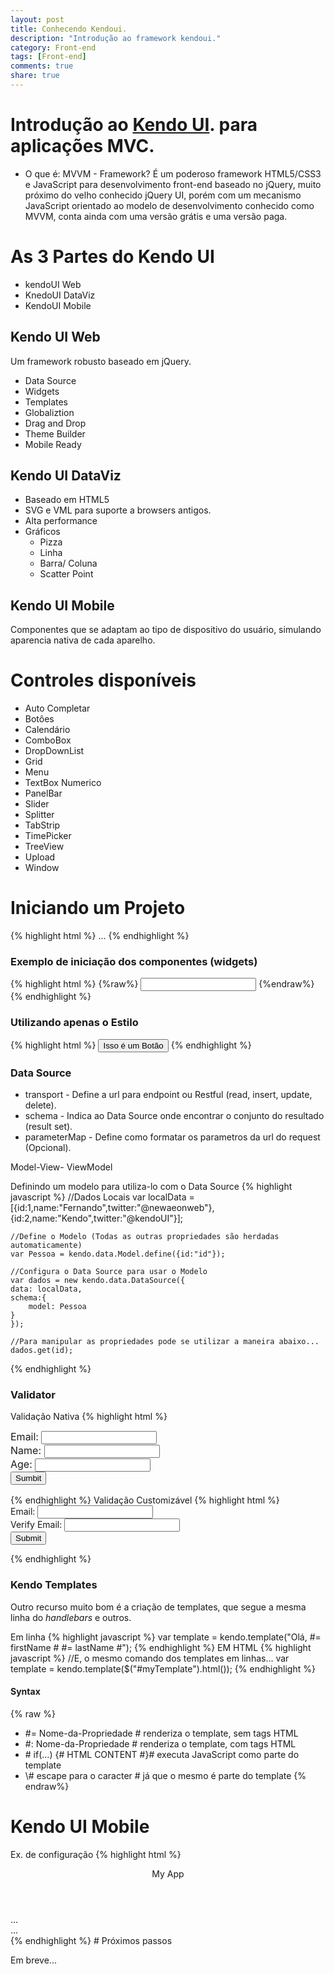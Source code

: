 ```yaml
---
layout: post
title: Conhecendo Kendoui.
description: "Introdução ao framework kendoui."
category: Front-end
tags: [Front-end]
comments: true
share: true
---
```


# Introdução ao [Kendo UI](http://www.kendoui.com). para aplicações MVC.
* O que é: MVVM - Framework?
É um poderoso framework HTML5/CSS3 e JavaScript para desenvolvimento front-end baseado no jQuery, muito próximo do velho conhecido jQuery UI, porém com um mecanismo JavaScript orientado ao modelo de desenvolvimento conhecido como MVVM, conta ainda com uma versão grátis e uma versão paga.

# As 3 Partes do Kendo UI

* kendoUI Web
* KnedoUI DataViz
* KendoUI Mobile

## Kendo UI Web

Um framework robusto baseado em jQuery.

* Data Source
* Widgets
* Templates
* Globaliztion
* Drag and Drop
* Theme Builder
* Mobile Ready

## Kendo UI DataViz

* Baseado em HTML5
* SVG e VML para suporte a browsers antigos.
* Alta performance
* Gráficos
	* Pizza
	* Linha
	* Barra/ Coluna
	* Scatter Point

## Kendo UI Mobile

Componentes que se adaptam ao tipo de dispositivo do usuário, simulando aparencia nativa de cada aparelho.

# Controles disponíveis

* Auto Completar
* Botôes
* Calendário
* ComboBox
* DropDownList
* Grid
* Menu
* TextBox Numerico
* PanelBar
* Slider
* Splitter
* TabStrip
* TimePicker
* TreeView
* Upload
* Window

# Iniciando um Projeto
{% highlight html %}
	<!DOCTYPE html>
	<html lang="en">
		<head>
			<meta charset="utf-8" />
			<title>Kendo UI Web</title>
			<!--Estilo Base-->
			<link href="styles/kendo.common.css" rel="stylesheet"/>
			<!--Tema em Uso-->
			<link href="styles/kendo.silver.css" rel="stylesheet"/>
		</head>
		<body>
			...
			<script src="//ajax.googleapis.com/ajax/libs/jquery/1.9.1/jquery.min.js"></script>
			<script src="scripts/kendo.all.min.js"></script>
			<!--Lib completa, mas podemos utilizar os componentes individuais-->
		</body>
	</html>
{% endhighlight %}
### Exemplo de iniciação dos componentes (widgets)
{% highlight html %}
    {%raw%}
	<input id="auto-completar" />
	<script type="text/javascript">
	$(function(){
		var data = ["Animal","Antilope","Bird","Bath","Bellow"];
		$("#auto-completar").kendoAutoComplete(data);
	});
	</script>
	{%endraw%}
{% endhighlight %}
### Utilizando apenas o Estilo
{% highlight html %}
	<button class="k-button">Isso é um Botão</button>
{% endhighlight %}
### Data Source

* transport - Define a url para endpoint ou Restful (read, insert, update, delete).
* schema - Indica ao Data Source onde encontrar o conjunto do resultado (result set).
* parameterMap - Define como formatar os parametros da url do request (Opcional).

Model-View- ViewModel

Definindo um modelo para utiliza-lo com o Data Source
{% highlight javascript %}
	//Dados Locais
	var localData = [{id:1,name:"Fernando",twitter:"@newaeonweb"},{id:2,name:"Kendo",twitter:"@kendoUI"}];

	//Define o Modelo (Todas as outras propriedades são herdadas automaticamente)
	var Pessoa = kendo.data.Model.define({id:"id"});

	//Configura o Data Source para usar o Modelo
	var dados = new kendo.data.DataSource({
    data: localData,
    schema:{
        model: Pessoa
    }
	});

	//Para manipular as propriedades pode se utilizar a maneira abaixo...
	dados.get(id);
{% endhighlight %}
### Validator

Validação Nativa
{% highlight html %}
	<form id="kValForm" style="font-size:16px;">
    Email: <input type="email" required class="k-widget" /><br />
    Name: <input type="text" required class="k-input" /><br />
    Age: <input type="number" class="k-input" /><br />
    <input type="submit" value="Sumbit" class="k-button" />
	</form>
	<script type="text/javascript">
    $(function() {
         $("#kValForm").kendoValidator();
    });
	</script>
{% endhighlight %}
Validação Customizável
{% highlight html %}
	<form id="kValCustom">
    Email: <input type="email" id="email" name="email" required /><br />
    Verify Email: <input type="email" id="vEmail" name="vemail" /><br />
    <input type="submit" value="Submit" class="k-button" />
	</form>
	<script type="text/javascript">
    $(function() {
         $("#kValCustom").kendoValidator({
             rules:{
                 emailMatch: function(input) {
                     if(!input.is("[name=vemail]")) return true;
                     return (input.val() == $("[name=email]").val());
                 }
             },
             messages:{
                 emailMatch:"Email deve ser igual"
             }
         });
    });
	</script>
{% endhighlight %}
### Kendo Templates

Outro recurso muito bom é a criação de templates, que segue a mesma linha do _handlebars_ e outros.

Em linha
{% highlight javascript %}
	var template = kendo.template("Olá, #= firstName # #= lastName #");
{% endhighlight %}
EM HTML
{% highlight javascript %}
	<script id="myTemplate" type="text/x-kendo-template">
    Olá, #= firstName # #= lastName #
	</script>
	//E, o mesmo comando dos templates em linhas...
	var template = kendo.template($("#myTemplate").html());
{% endhighlight %}
#### Syntax
{% raw %}
* \#= Nome-da-Propriedade \#
renderiza o template, sem tags HTML
* \#: Nome-da-Propriedade \#
renderiza o template, com tags HTML
* \# if(...) {\# HTML CONTENT \#}\#
executa JavaScript como parte do template
* \\#
escape para o caracter # já que o mesmo é parte do template
{% endraw%}
# Kendo UI Mobile

Ex. de configuração
{% highlight html %}
	<div data-role="view" id="index" data-url="/" data-animation="slide">
   <header data-role="header">
      <div data-role="navbar" class="km-navbar">
        <span data-role="view-title">My App</span>
      </div>
   </header>
   <div data-role="content">
   ...
   </div>
   <footer data-role="footer" data-id="default">
      <div data-role="tabstrip" data-selected-index="0">
        ...
      </div>
   </footer>
	</div>
{% endhighlight %}
# Próximos passos

Em breve...
